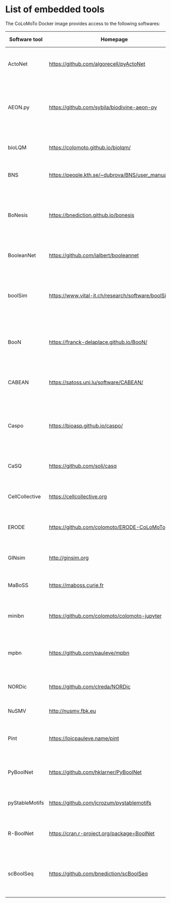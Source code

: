 # List of embedded tools

The CoLoMoTo Docker image provides access to the following softwares:

| Software tool | Homepage | Description | Jupyter interface |
| --- | --- | --- | --- |
| ActoNet | https://github.com/algorecell/pyActoNet | Abduction-based control of fixed points of Boolean networks | Python module [`actonet`](https://pyactonet.readthedocs.io/) |
| AEON\.py | https://github.com/sybila/biodivine-aeon-py | Symbolic analysis (attractors, reachability) of (partially specified) Boolean networks | Python module [`biodivine_aeon`](https://biodivine.fi.muni.cz/docs/aeon-py/latest/) |
| bioLQM | https://colomoto.github.io/biolqm/ | Logical Qualitative Modelling toolkit | Python module [`biolqm`](https://github.com/GINsim/GINsim-python) |
| BNS | https://people.kth.se/~dubrova/BNS/user_manual.html | Identification of synchronous attractors | Python module [`bns`](https://github.com/colomoto/bns-python) | |
| BoNesis | https://bnediction.github.io/bonesis | Synthesis of Boolean Networks from architecture and dynamical properties | Python module `bonesis` |
| BooleanNet | https://github.com/ialbert/booleannet | Simulation of Boolean regulatory networks | Python module [`boolean2`](https://github.com/ialbert/booleannet) |
| boolSim | https://www.vital-it.ch/research/software/boolSim | Attractors and reachable sets in synchronous and asynchronous Boolean networks | Python module [`boolsim`](https://github.com/colomoto/boolSim-python) |
| BooN | https://franck-delaplace.github.io/BooN/ | Boolean Network Analysis: dynamics, stable states, control | Python module [`boon`](https://franck-delaplace.github.io/BooN/) |
| CABEAN | https://satoss.uni.lu/software/CABEAN/ | A Software Tool for the Control of Asynchronous Boolean Networks | Python module [`cabean`](https://github.com/algorecell/cabean-python) |
| Caspo | https://bioasp.github.io/caspo/ | Reasoning on the response of logical signaling networks with Answer Set Programming | Python module [`caspo_control`](https://github.com/algorecell/caspo-control) |
| CaSQ | https://github.com/soli/casq | Convert static interaction maps into executable models | Python module [`casq`](https://github.com/soli/casq) | |
| CellCollective | https://cellcollective.org | Model repository and knowledge base | Python module [`cellcollective`](https://github.com/colomoto/colomoto-jupyter) |
| ERODE | https://github.com/colomoto/ERODE-CoLoMoTo | Backward Boolean Equivalence of Boolean networks | Python module [`erode`](https://github.com/colomoto/ERODE-CoLoMoTo) |
| GINsim | http://ginsim.org | Boolean and multi-valued network modelling | Python module [`ginsim`](https://github.com/GINsim/GINsim-python) |
| MaBoSS | https://maboss.curie.fr | Markovian Boolean Stochastic Simulator | Python module [`maboss`](https://github.com/colomoto/pyMaBoSS) |
| minibn | https://github.com/colomoto/colomoto-jupyter | Simple Boolean network manipulation API | Python module [`colomoto.minibn`](https://colomoto-jupyter.readthedocs.io/en/latest/minibn.html) |
| mpbn | https://github.com/pauleve/mpbn | Analysis and simulation of Most Permissive Boolean Networks | Python module [`mpbn`](https://mpbn.readthedocs.io) |
| NORDic | https://github.com/clreda/NORDic | Network Oriented Repurposing of Drugs | Python module [`NORDic`](https://github.com/clreda/NORDic) |
| NuSMV | http://nusmv.fbk.eu | Symbolic model-checker | Python module [`nusmv`](https://github.com/colomoto/colomoto-jupyter) |
| Pint | https://loicpauleve.name/pint | Static analyzer for dynamics of Automata Networks | Python module [`pypint`](https://github.com/pauleve/pypint) |
| PyBoolNet | https://github.com/hklarner/PyBoolNet | Generation, modification and analysis of Boolean networks | Python module [`PyBoolNet`](https://github.com/hklarner/PyBoolNet) |
| pyStableMotifs | https://github.com/jcrozum/pystablemotifs | Target-control of Boolean networks | Python module [`pystablemotifs`](https://github.com/jcrozum/pystablemotifs) |
| R-BoolNet | https://cran.r-project.org/package=BoolNet | Analysis and reconstruction of Boolean networks dynamics | RPY2 python interface |
| scBoolSeq | https://github.com/bnediction/scBoolSeq | scRNA-Seq data binarisation and synthetic generation from Boolean dynamics | Python module [`scboolseq`](https://github.com/bnediction/scBoolSeq) |
